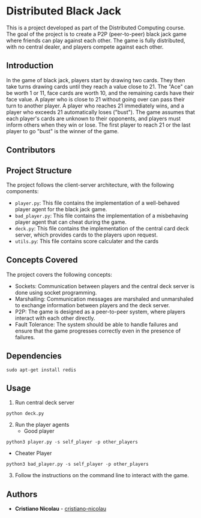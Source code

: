 # Distributed Black Jack

This is a project developed as part of the Distributed Computing course. The goal of the project is to create a P2P (peer-to-peer) black jack game where friends can play against each other. The game is fully distributed, with no central dealer, and players compete against each other.

## Introduction

In the game of black jack, players start by drawing two cards. They then take turns drawing cards until they reach a value close to 21. The "Ace" can be worth 1 or 11, face cards are worth 10, and the remaining cards have their face value. A player who is close to 21 without going over can pass their turn to another player. A player who reaches 21 immediately wins, and a player who exceeds 21 automatically loses ("bust"). The game assumes that each player's cards are unknown to their opponents, and players must inform others when they win or lose. The first player to reach 21 or the last player to go "bust" is the winner of the game.
## Contributors

## Project Structure

The project follows the client-server architecture, with the following components:

- `player.py`: This file contains the implementation of a well-behaved player agent for the black jack game.
- `bad_player.py`: This file contains the implementation of a misbehaving player agent that can cheat during the game.
- `deck.py`: This file contains the implementation of the central card deck server, which provides cards to the players upon request.
- `utils.py`: This file contains score calculater and the cards

## Concepts Covered

The project covers the following concepts:

- Sockets: Communication between players and the central deck server is done using socket programming.
- Marshalling: Communication messages are marshaled and unmarshaled to exchange information between players and the deck server.
- P2P: The game is designed as a peer-to-peer system, where players interact with each other directly.
- Fault Tolerance: The system should be able to handle failures and ensure that the game progresses correctly even in the presence of failures.

## Dependencies

```
sudo apt-get install redis
```

## Usage

1. Run central deck server
```
python deck.py
```

2. Run the player agents
   - Good player
  ```
  python3 player.py -s self_player -p other_players
  ```
   - Cheater Player
  ```
  python3 bad_player.py -s self_player -p other_players
  ```

3. Follow the instructions on the command line to interact with the game.

## Authors

* **Cristiano Nicolau** - [cristiano-nicolau](https://github.com/cristiano-nicolau)
